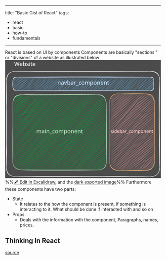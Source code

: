 
---
title: "Basic Gist of React"
tags:
- react
- basic
- how-to
- fundamentals
---
React is based on UI by components
Components are basically "sections " or "divisions" of a website as illustrated below
![](notes/ReactJS/attachments/Basic%20Gist%20of%20React%202023-06-16%2008.30.06.excalidraw.svg)
%%[🖋 Edit in Excalidraw](notes/ReactJS/attachments/Basic%20Gist%20of%20React%202023-06-16%2008.30.06.excalidraw.md), and the [dark exported image](notes/ReactJS/attachments/Basic%20Gist%20of%20React%202023-06-16%2008.30.06.excalidraw.dark.svg)%%
Furthermore these components have two parts:
- State
	- It relates to the how the component is present, if something is interacting to it. What should be done if interacted with and so on
- Props
	- Deals with the information with the component, Paragraphs, names, prices.


## Thinking In React
[source](https://react.dev/learn/thinking-in-react)



